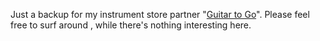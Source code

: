 Just a backup for my instrument store partner "[Guitar to Go](https://guitartogo-music.com/)".
Please feel free to surf around , while there's nothing interesting here.

